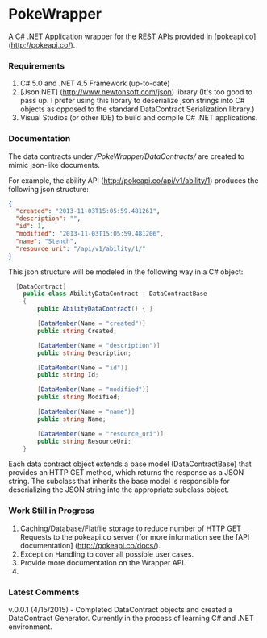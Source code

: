 # PokeWrapper

A C# .NET Application wrapper for the REST APIs provided in [pokeapi.co] (http://pokeapi.co/).

### Requirements

1. C# 5.0 and .NET 4.5 Framework (up-to-date)
2. [Json.NET] (http://www.newtonsoft.com/json) library (It's too good to pass up. I prefer using this library to deserialize json strings into C# objects as opposed to the standard DataContract Serialization library.)
3. Visual Studios (or other IDE) to build and compile C# .NET applications.

### Documentation

The data contracts under _/PokeWrapper/DataContracts/_ are created to mimic json-like documents.

For example, the ability API (http://pokeapi.co/api/v1/ability/1) produces the following json structure:

```json
{
  "created": "2013-11-03T15:05:59.481261",
  "description": "",
  "id": 1,
  "modified": "2013-11-03T15:05:59.481206",
  "name": "Stench",
  "resource_uri": "/api/v1/ability/1/"
}
```

This json structure will be modeled in the following way in a C# object:

```C#
  [DataContract]
    public class AbilityDataContract : DataContractBase
    {
        public AbilityDataContract() { }

        [DataMember(Name = "created")]
        public string Created;

        [DataMember(Name = "description")]
        public string Description;

        [DataMember(Name = "id")]
        public string Id;

        [DataMember(Name = "modified")]
        public string Modified;

        [DataMember(Name = "name")]
        public string Name;

        [DataMember(Name = "resource_uri")]
        public string ResourceUri;
    }
```

Each data contract object extends a base model (DataContractBase) that provides an HTTP GET method, which returns the response as a JSON string. The subclass that inherits the base model is responsible for deserializing the JSON string into the appropriate subclass object.

### Work Still in Progress

1. Caching/Database/Flatfile storage to reduce number of HTTP GET Requests to the pokeapi.co server (for more information see the [API documentation] (http://pokeapi.co/docs/).
2. Exception Handling to cover all possible user cases.
3. Provide more documentation on the Wrapper API.
4. 
### Latest Comments

v.0.0.1 (4/15/2015) - Completed DataContract objects and created a DataContract Generator. Currently in the process of learning C# and .NET environment.
